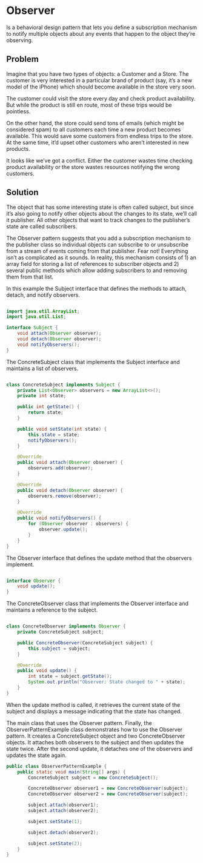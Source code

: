 # Observer

Is a behavioral design pattern that lets you define a subscription mechanism to notify multiple objects about any events that happen to the object they’re observing.

## Problem

Imagine that you have two types of objects: a Customer and a Store. The customer is very interested in a particular brand of product (say, it’s a new model of the iPhone) which should become available in the store very soon.

The customer could visit the store every day and check product availability. But while the product is still en route, most of these trips would be pointless.

On the other hand, the store could send tons of emails (which might be considered spam) to all customers each time a new product becomes available. This would save some customers from endless trips to the store. At the same time, it’d upset other customers who aren’t interested in new products.

It looks like we’ve got a conflict. Either the customer wastes time checking product availability or the store wastes resources notifying the wrong customers.

## Solution

The object that has some interesting state is often called subject, but since it’s also going to notify other objects about the changes to its state, we’ll call it publisher. All other objects that want to track changes to the publisher’s state are called subscribers.

The Observer pattern suggests that you add a subscription mechanism to the publisher class so individual objects can subscribe to or unsubscribe from a stream of events coming from that publisher. Fear not! Everything isn’t as complicated as it sounds. In reality, this mechanism consists of 1) an array field for storing a list of references to subscriber objects and 2) several public methods which allow adding subscribers to and removing them from that list.

In this example the Subject interface that defines the methods to attach, detach, and notify observers.

```Java

import java.util.ArrayList;
import java.util.List;

interface Subject {
    void attach(Observer observer);
    void detach(Observer observer);
    void notifyObservers();
}

```

The ConcreteSubject class that implements the Subject interface and maintains a list of observers.

```Java

class ConcreteSubject implements Subject {
    private List<Observer> observers = new ArrayList<>();
    private int state;

    public int getState() {
        return state;
    }

    public void setState(int state) {
        this.state = state;
        notifyObservers();
    }

    @Override
    public void attach(Observer observer) {
        observers.add(observer);
    }

    @Override
    public void detach(Observer observer) {
        observers.remove(observer);
    }

    @Override
    public void notifyObservers() {
        for (Observer observer : observers) {
            observer.update();
        }
    }
}
```

The Observer interface that defines the update method that the observers implement.
```Java

interface Observer {
    void update();
}
```
The ConcreteObserver class that implements the Observer interface and maintains a reference to the subject.
```java

class ConcreteObserver implements Observer {
    private ConcreteSubject subject;

    public ConcreteObserver(ConcreteSubject subject) {
        this.subject = subject;
    }

    @Override
    public void update() {
        int state = subject.getState();
        System.out.println("Observer: State changed to " + state);
    }
}
```
When the update method is called, it retrieves the current state of the subject and displays a message indicating that the state has changed.

The main class that uses the Observer pattern.
Finally, the ObserverPatternExample class demonstrates how to use the Observer pattern. It creates a ConcreteSubject object and two ConcreteObserver objects. It attaches both observers to the subject and then updates the state twice. After the second update, it detaches one of the observers and updates the state again.

```Java
public class ObserverPatternExample {
    public static void main(String[] args) {
        ConcreteSubject subject = new ConcreteSubject();

        ConcreteObserver observer1 = new ConcreteObserver(subject);
        ConcreteObserver observer2 = new ConcreteObserver(subject);

        subject.attach(observer1);
        subject.attach(observer2);

        subject.setState(1);

        subject.detach(observer2);

        subject.setState(2);
    }
}
```